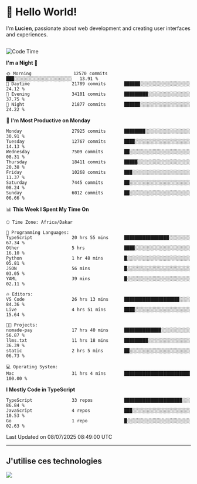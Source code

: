 # 👋 Hello World!

I'm **Lucien**, passionate about web development and creating user interfaces and experiences.

##

<!--START_SECTION:waka-->
![Code Time](http://img.shields.io/badge/Code%20Time-3%2C329%20hrs%203%20mins-blue)

**I'm a Night 🦉** 

```text
🌞 Morning                12570 commits       ███░░░░░░░░░░░░░░░░░░░░░░   13.91 % 
🌆 Daytime                21789 commits       ██████░░░░░░░░░░░░░░░░░░░   24.12 % 
🌃 Evening                34101 commits       █████████░░░░░░░░░░░░░░░░   37.75 % 
🌙 Night                  21877 commits       ██████░░░░░░░░░░░░░░░░░░░   24.22 % 
```
📅 **I'm Most Productive on Monday** 

```text
Monday                   27925 commits       ████████░░░░░░░░░░░░░░░░░   30.91 % 
Tuesday                  12767 commits       ████░░░░░░░░░░░░░░░░░░░░░   14.13 % 
Wednesday                7509 commits        ██░░░░░░░░░░░░░░░░░░░░░░░   08.31 % 
Thursday                 18411 commits       █████░░░░░░░░░░░░░░░░░░░░   20.38 % 
Friday                   10268 commits       ███░░░░░░░░░░░░░░░░░░░░░░   11.37 % 
Saturday                 7445 commits        ██░░░░░░░░░░░░░░░░░░░░░░░   08.24 % 
Sunday                   6012 commits        ██░░░░░░░░░░░░░░░░░░░░░░░   06.66 % 
```


📊 **This Week I Spent My Time On** 

```text
🕑︎ Time Zone: Africa/Dakar

💬 Programming Languages: 
TypeScript               20 hrs 55 mins      █████████████████░░░░░░░░   67.34 % 
Other                    5 hrs               ████░░░░░░░░░░░░░░░░░░░░░   16.10 % 
Python                   1 hr 48 mins        █░░░░░░░░░░░░░░░░░░░░░░░░   05.81 % 
JSON                     56 mins             █░░░░░░░░░░░░░░░░░░░░░░░░   03.05 % 
YAML                     39 mins             █░░░░░░░░░░░░░░░░░░░░░░░░   02.11 % 

🔥 Editors: 
VS Code                  26 hrs 13 mins      █████████████████████░░░░   84.36 % 
Live                     4 hrs 51 mins       ████░░░░░░░░░░░░░░░░░░░░░   15.64 % 

🐱‍💻 Projects: 
nomade-pay               17 hrs 40 mins      ██████████████░░░░░░░░░░░   56.87 % 
llms.txt                 11 hrs 18 mins      █████████░░░░░░░░░░░░░░░░   36.39 % 
static                   2 hrs 5 mins        ██░░░░░░░░░░░░░░░░░░░░░░░   06.73 % 

💻 Operating System: 
Mac                      31 hrs 4 mins       █████████████████████████   100.00 % 
```

**I Mostly Code in TypeScript** 

```text
TypeScript               33 repos            ██████████████████████░░░   86.84 % 
JavaScript               4 repos             ███░░░░░░░░░░░░░░░░░░░░░░   10.53 % 
Go                       1 repo              █░░░░░░░░░░░░░░░░░░░░░░░░   02.63 % 
```




 Last Updated on 08/07/2025 08:49:00 UTC
<!--END_SECTION:waka-->
---

## J'utilise ces technologies

<p align="left">
  <a href="https://skillicons.dev">
    <img src="https://skillicons.dev/icons?i=ts,js,go,ruby,css,scss,tailwind,react,vite,nextjs,docker,figma,ableton" />
  </a>
</p>

